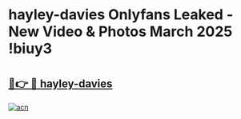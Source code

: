 # hayley-davies Onlyfans Leaked - New Video & Photos March 2025 !biuy3

# <h2><a href="https://vyypie.iuczelnia.edu.pl?title=hayley-davies&ref=biuy3">🔗👉 🔴 hayley-davies</a></h2>

[![acn](https://github.com/user-attachments/assets/0f9c940e-d8b0-45ae-aac7-cd30a18b3e1c)](https://vyypie.iuczelnia.edu.pl?title=hayley-davies&ref=biuy3)


